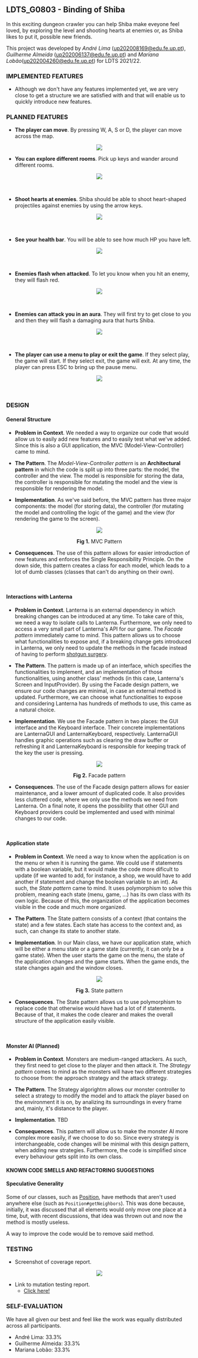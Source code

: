 ## LDTS_G0803 - Binding of Shiba

In this exciting dungeon crawler you can help Shiba make eveyone feel loved, by exploring the level and shooting hearts at enemies or, as Shiba likes to put it, possible new friends.

This project was developed by *André Lima* (up202008169@edu.fe.up.pt), *Guilherme Almeida* (up202006137@edu.fe.up.pt) and *Mariana Lobão*(up202004260@edu.fe.up.pt) for LDTS 2021/22.

### IMPLEMENTED FEATURES

- Although we don't have any features implemented yet, we are very close to get a structure we are satisfied with and that will enable us to quickly introduce new features.

### PLANNED FEATURES

- **The player can move**. By pressing W, A, S or D, the player can move across the map. 

<p align="center" justify="center">
    <img src="images/planned/shiba.png">
</p>

- **You can explore different rooms**. Pick up keys and wander around different rooms.

<p align="center" justify="center">
    <img src="images/planned/keys.png" />
</p>
<br>
  
- **Shoot hearts at enemies**. Shiba should be able to shoot heart-shaped projectiles against enemies by using the arrow keys.

<p align="center" justify="center">
    <img src="images/planned/projectiles-and-enemies.png" />
</p>
<br>

- **See your health bar**. You will be able to see how much HP you have left.

<p align="center" justify="center">
    <img src="images/planned/shiba.png" />
</p>
<br>

- **Enemies flash when attacked**. To let you know when you hit an enemy, they will flash red.

<p align="center" justify="center">
    <img src="images/planned/monsters-taking-damage.png" />
</p>
<br>

- **Enemies can attack you in an aura**. They will first try to get close to you and then they will flash a damaging aura that hurts Shiba.

<p align="center" justify="center">
    <img src="images/planned/monster-attacking.png" />
</p>
<br>

- **The player can use a menu to play or exit the game**. If they select play, the game will start. If they select exit, the game will exit. At any time, the player can press ESC to bring up the pause menu.

<p align="center" justify="center">
    <img src="images/planned/menu.png" />
</p>
<br>


### DESIGN

#### General Structure

- **Problem in Context**. We needed a way to organize our code that would allow us to easily add new features and to easily test what we've added. Since this is also a GUI application, the MVC (Model-View-Controller) came to mind.

- **The Pattern**. The *Model-View-Controller pattern* is an **Architectural pattern** in which the code is split up into three parts: the model, the controller and the view. The model is responsible for storing the data, the controller is responsible for mutating the model and the view is responsible for rendering the model.

- **Implementation**. As we've said before, the MVC pattern has three major components: the model (for storing data), the controller (for mutating the model and controlling the logic of the game) and the view (for rendering the game to the screen).

<p align="center" justify="center">
    <img src="images/uml/mvc.png" />
</p>
<p align="center">
    <strong>Fig 1.</strong> MVC Pattern
</p>

- **Consequences**. The use of this pattern allows for easier introduction of new features and enforces the Single Responsibility Principle. On the down side, this pattern creates a class for each model, which leads to a lot of dumb classes (classes that can't do anything on their own).

<br>

#### Interactions with Lanterna

- **Problem in Context**. Lanterna is an external dependency in which breaking changes can be introduced at any time. To take care of this, we need a way to isolate calls to Lanterna. Furthermore, we only need to access a very small part of Lanterna's API for our game. The *Facade pattern* immediately came to mind. This pattern allows us to choose what functionalities to expose and, if a breaking change gets introduced in Lanterna, we only need to update the methods in the facade instead of having to perform [shotgun surgery](https://refactoring.guru/smells/shotgun-surgery).

- **The Pattern**. The pattern is made up of an interface, which specifies the functionalities to implement, and an implementation of those functionalities, using another class' methods (in this case, Lanterna's Screen and InputProvider). By using the Facade design pattern, we ensure our code changes are minimal, in case an external method is updated. Furthermore, we can choose what functionalities to expose and considering Lanterna has hundreds of methods to use, this came as a natural choice.

- **Implementation**. We use the Facade pattern in two places: the GUI interface and the Keyboard interface. Their concrete implementations are LanternaGUI and LanternaKeyboard, respectively. LanternaGUI handles graphic operations such as clearing the draw buffer or refreshing it and LanternaKeyboard is responsible for keeping track of the key the user is pressing.

<p align="center" justify="center">
    <img src="images/uml/facade.png" />
</p>
<p align="center">
    <strong>Fig 2.</strong> Facade pattern
</p>

- **Consequences**. The use of the Facade design pattern allows for easier maintenance, and a lower amount of duplicated code. It also provides less cluttered code, where we only use the methods we need from Lanterna. On a final note, it opens the possibility that other GUI and Keyboard providers could be implemented and used with minimal changes to our code.

<br>

#### Application state

- **Problem in Context**. We need a way to know when the application is on the menu or when it is running the game. We could use if statements with a boolean variable, but it would make the code more dificult to update (if we wanted to add, for instance, a shop, we would have to add another if statement and change the boolean variable to an int). As such, the *State pattern* came to mind. It uses polymorphism to solve this problem, meaning each state (menu, game, ...) has its own class with its own logic. Because of this, the organization of the application becomes visible in the code and much more organized.

- **The Pattern**. The State pattern consists of a context (that contains the state) and a few states. Each state has access to the context and, as such, can change its state to another state.

- **Implementation**. In our Main class, we have our application state, which will be either a menu state or a game state (currently, it can only be a game state). When the user starts the game on the menu, the state of the application changes and the game starts. When the game ends, the state changes again and the window closes.

<p align="center" justify="center">
    <img src="images/uml/state.png" />
</p>
<p align="center">
    <strong>Fig 3.</strong> State pattern
</p>

- **Consequences**. The State pattern allows us to use polymorphism to replace code that otherwise would have had a lot of if statements. Because of that, it makes the code clearer and makes the overall structure of the application easily visible.

<br>

#### Monster AI (Planned)

- **Problem in Context**. Monsters are medium-ranged attackers. As such, they first need to get close to the player and then attack it. The *Strategy pattern* comes to mind as the monsters will have two different strategies to choose from: the approach strategy and the attack strategy.

- **The Pattern**. The Strategy algorightm allows our monster controller to select a strategy to modify the model and to attack the player based on the environment it is on, by analizing its surroundings in every frame and, mainly, it's distance to the player.

- **Implementation**. TBD
  
- **Consequences**. This pattern will allow us to make the monster AI more complex more easily, if we choose to do so. Since every strategy is interchangeable, code changes will be minimal with this design pattern, when adding new strategies. Furthermore, the code is simplified since every behaviour gets split into its own class.


#### KNOWN CODE SMELLS AND REFACTORING SUGGESTIONS

#### Speculative Generality

Some of our classes, such as [Position](../src/main/java/g0803/bindingofshiba/model/game/Position.java), have methods that aren't used anywhere else (such as `Position#getNeighbors`). This was done because, initially, it was discussed that all elements would only move one place at a time, but, with recent discussions, that idea was thrown out and now the method is mostly useless.

A way to improve the code would be to remove said method.

### TESTING

- Screenshot of coverage report.

<p align="center" justify="center">
    <img src="images/screenshots/coverage.png" />
</p>


- Link to mutation testing report.
  - [Click here!](https://limwa.github.io/ldts-intermediate-delivery/index.html)



### SELF-EVALUATION

We have all given our best and feel like the work was equally distributed across all participants.

- André Lima: 33.3%
- Guilherme Almeida: 33.3%
- Mariana Lobão: 33.3%